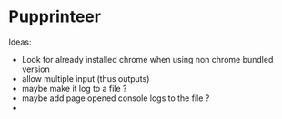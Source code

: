 # Pupprinteer

Ideas:
- Look for already installed chrome when using non chrome bundled version
- allow multiple input (thus outputs)
- maybe make it log to a file ?
- maybe add page opened console logs to the file ?
- 
